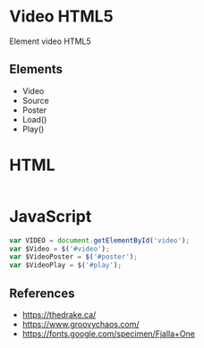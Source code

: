 # Video HTML5
Element video HTML5

## Elements
- Video
- Source
- Poster
- Load()
- Play()

# HTML
```html
```

# JavaScript
```javascript
var VIDEO = document.getElementById('video');
var $Video = $('#video');
var $VideoPoster = $('#poster');
var $VideoPlay = $('#play');
```

## References
- https://thedrake.ca/
- https://www.groovychaos.com/
- https://fonts.google.com/specimen/Fjalla+One
